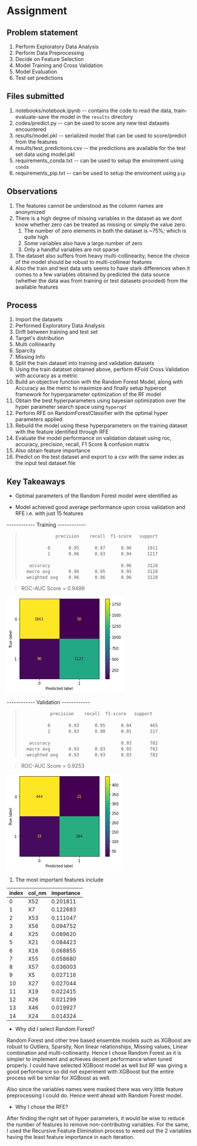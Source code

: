 # Assignment

## Problem statement 
1. Perform Exploratory Data Analysis
1. Perform Data Preprocessing
1. Decide on Feature Selection
1. Model Training and Cross Validation
1. Model Evaluation
1. Test set predictions

## Files submitted
1. notebooks/notebook.ipynb -- contains the code to read the data, train-evaluate-save the model in the `results` directory
1. codes/predict.py -- can be used to score any new test datasets encountered
1. results/model.pkl -- serialized model that can be used to score/predict from the features
1. results/test_predictions.csv -- the predictions are available for the test set data using model.pkl
1. requirements_conda.txt -- can be used to setup the enviroment using `conda`
1. requirements_pip.txt -- can be used to setup the enviroment using `pip`


## Observations
1. The features cannot be understood as the column names are anonymized
1. There is a high degree of missing variables in the dataset as we dont know whether zero can be treated as missing or simply the value zero.
    1. The number of zero elements in both the dataset is ~75%; which is quite high
    1. Some variables also have a large number of zero
    1. Only a handful variables are not sparse
1. The dataset also suffers from heavy multi-collinearity, hence the choice of the model should be robust to multi-collinear features
1. Also the train and test data sets seems to have stark differences when it comes to a few variables obtained by predicted the data source (whether the data was from training or test datasets provided) from the available features

## Process
1. Import the datasets
1. Performed Exploratory Data Analysis
  1. Drift between training and test set
  1. Target's distribution
  1. Multi collinearity
  1. Sparcity
  1. Missing Info
1. Split the train dataset into training and validation datasets
1. Using the train datatset obtained above, perform KFold Cross Validation with accuracy as a metric
1. Build an objective function with the Random Forest Model, along with Accuracy as the metric to maximize and finally setup hyperopt framework for hyperparameter optimization of the RF model
1. Obtain the best hyperparameters using bayesian optimization over the hyper parameter search space using `hyperopt`
1. Perform RFE on RandomForestClassifier with the optimal hyper parameters applied
1. Rebuild the model using these hyperparameters on the training dataset with the feature identified through RFE
1. Evaluate the model performance on validation dataset using roc, accuracy, precision, recall, F1 Score & confusion matrix
1. Also obtain feature importance
1. Predict on the test dataset and export to a csv with the same index as the input test dataset file


## Key Takeaways
- Optimal parameters of the Random Forest model were identified as 

- Model achieved good average performance upon cross validation and RFE i.e. with just 15 features

------------ Training ------------

>                  precision    recall  f1-score   support
>    
>               0       0.95      0.97      0.96      1911
>               1       0.96      0.93      0.94      1217
>    
>        accuracy                           0.96      3128
>       macro avg       0.96      0.95      0.95      3128
>       weighted avg    0.96      0.96      0.96      3128

> ROC-AUC Score = 0.9499

![](imgs/training-confusion-matrix.png)

------------ Validation ------------

>                precision    recall  f1-score   support
>    
>               0       0.93      0.95      0.94       465
>               1       0.93      0.90      0.91       317
>    
>        accuracy                           0.93       782
>       macro avg       0.93      0.93      0.93       782
>       weighted avg    0.93      0.93      0.93       782

> ROC-AUC Score = 0.9253

![](imgs/validation-confusion-matrix.png)


1. The most important features include

|index|col_nm|importance|
|-----|------|----------|
|0    |X52   |0.201811  |
|1    |X7    |0.122683  |
|2    |X53   |0.111047  |
|3    |X56   |0.094752  |
|4    |X25   |0.089620  |
|5    |X21   |0.084423  |
|6    |X16   |0.068855  |
|7    |X55   |0.058680  |
|8    |X57   |0.036003  |
|9    |X5    |0.027116  |
|10   |X27   |0.027044  |
|11   |X19   |0.022415  |
|12   |X26   |0.021299  |
|13   |X46   |0.019927  |
|14   |X24   |0.014324  |


- Why did I select Random Forest?

Random Forest and other tree based ensemble models such as XGBoost are robust to Outliers, Sparsity, Non linear relationships, Missing values, Linear combination and multi-collinearity. Hence I chose Random Forest as it is simpler to implement and achieves decent performance when tuned properly. I could have selected XGBoost model as well but RF was giving a good performance so did not experiment with XGBoost but the entire process will be similar for XGBoost as well.

Also since the variables names were masked there was very little feature preprocessing I could do. Hence went ahead with Random Forest model.

- Why I chose the RFE?

After finding the right set of hyper parameters, it would be wise to reduce the number of features to remove non-contributing variables. For the same, I used the Recursive Feature Elimination process to weed out the 2 variables having the least feature importance in each iteration.
